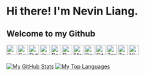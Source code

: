 # Hi there! I'm Nevin Liang.


## Welcome to my Github

<img align="left" alt="C" width="26px" src="https://raw.githubusercontent.com/jmnote/z-icons/master/svg/c.svg" />
<img align="left" alt="C++" width="26px" src="https://raw.githubusercontent.com/jmnote/z-icons/master/svg/cpp.svg" />
<img align="left" alt="Python" width="26px" src="https://raw.githubusercontent.com/jmnote/z-icons/master/svg/python.svg" />
<img align="left" alt="Java" width="26px" src="https://raw.githubusercontent.com/jmnote/z-icons/master/svg/java.svg" />
<img align="left" alt="Bash" width="26px" src="https://raw.githubusercontent.com/jmnote/z-icons/master/svg/bash.svg" />
<img align="left" alt="R" width="26px" src="https://raw.githubusercontent.com/jmnote/z-icons/master/svg/r.svg" />
<img align="left" alt="Matlab" width="26px" src="https://upload.wikimedia.org/wikipedia/commons/thumb/2/21/Matlab_Logo.png/667px-Matlab_Logo.png" />
<img align="left" alt="Octave" width="26px" src="https://upload.wikimedia.org/wikipedia/commons/thumb/6/6a/Gnu-octave-logo.svg/1024px-Gnu-octave-logo.svg.png" />
<img align="left" alt="Git" width="26px" src="https://raw.githubusercontent.com/jmnote/z-icons/master/svg/git.svg" />
<img align="left" alt="Terminal" width="26px" src="https://icons.iconarchive.com/icons/paomedia/small-n-flat/1024/terminal-icon.png" />
<img align="left" alt="Tensorflow" width="26px" src="https://symbols.getvecta.com/stencil_97/43_tensorflow-icon.f7092db2bd.svg" />
<img align="left" alt="Vim" width="26px" src="https://upload.wikimedia.org/wikipedia/commons/thumb/9/9f/Vimlogo.svg/1022px-Vimlogo.svg.png" />


<br><br>

[![My GitHub Stats](https://github-readme-stats.vercel.app/api/?username=nzwl702&count_private=true&theme=nord&showicons=true)]()
[![My Top Languages](https://github-readme-stats.vercel.app/api/top-langs/?username=nzwl702&count_private=true&theme=react&exclude_repo=topo-ordered-commits,git-practice&langs_count=10&layout=compact)]()
<!--
**nzwl702/nzwl702** is a ✨ _special_ ✨ repository because its `README.md` (this file) appears on your GitHub profile.

Here are some ideas to get you started:

- 🔭 I’m currently working on ...
- 🌱 I’m currently learning ...
- 👯 I’m looking to collaborate on ...
- 🤔 I’m looking for help with ...
- 💬 Ask me about ...
- 📫 How to reach me: ...
- 😄 Pronouns: ...
- ⚡ Fun fact: ...
-->
